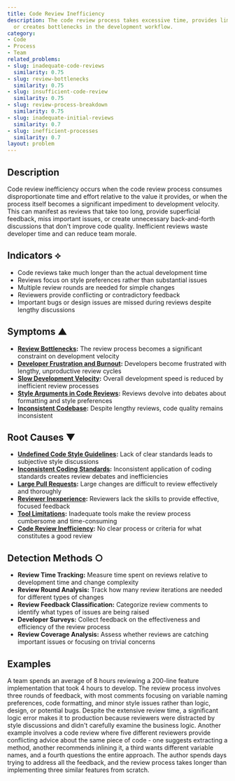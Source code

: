 ```yaml
---
title: Code Review Inefficiency
description: The code review process takes excessive time, provides limited value,
  or creates bottlenecks in the development workflow.
category:
- Code
- Process
- Team
related_problems:
- slug: inadequate-code-reviews
  similarity: 0.75
- slug: review-bottlenecks
  similarity: 0.75
- slug: insufficient-code-review
  similarity: 0.75
- slug: review-process-breakdown
  similarity: 0.75
- slug: inadequate-initial-reviews
  similarity: 0.7
- slug: inefficient-processes
  similarity: 0.7
layout: problem
---
```


## Description

Code review inefficiency occurs when the code review process consumes disproportionate time and effort relative to the value it provides, or when the process itself becomes a significant impediment to development velocity. This can manifest as reviews that take too long, provide superficial feedback, miss important issues, or create unnecessary back-and-forth discussions that don't improve code quality. Inefficient reviews waste developer time and can reduce team morale.

## Indicators ⟡

- Code reviews take much longer than the actual development time
- Reviews focus on style preferences rather than substantial issues
- Multiple review rounds are needed for simple changes
- Reviewers provide conflicting or contradictory feedback
- Important bugs or design issues are missed during reviews despite lengthy discussions

## Symptoms ▲

- **[Review Bottlenecks](review-bottlenecks.md):** The review process becomes a significant constraint on development velocity
- **[Developer Frustration and Burnout](developer-frustration-and-burnout.md):** Developers become frustrated with lengthy, unproductive review cycles
- **[Slow Development Velocity](slow-development-velocity.md):** Overall development speed is reduced by inefficient review processes
- **[Style Arguments in Code Reviews](style-arguments-in-code-reviews.md):** Reviews devolve into debates about formatting and style preferences
- **[Inconsistent Codebase](inconsistent-codebase.md):** Despite lengthy reviews, code quality remains inconsistent

## Root Causes ▼

- **[Undefined Code Style Guidelines](undefined-code-style-guidelines.md):** Lack of clear standards leads to subjective style discussions
- **[Inconsistent Coding Standards](inconsistent-coding-standards.md):** Inconsistent application of coding standards creates review debates and inefficiencies
- **[Large Pull Requests](large-pull-requests.md):** Large changes are difficult to review effectively and thoroughly
- **[Reviewer Inexperience](reviewer-inexperience.md):** Reviewers lack the skills to provide effective, focused feedback
- **[Tool Limitations](tool-limitations.md):** Inadequate tools make the review process cumbersome and time-consuming
- **[Code Review Inefficiency](code-review-inefficiency.md):** No clear process or criteria for what constitutes a good review

## Detection Methods ○

- **Review Time Tracking:** Measure time spent on reviews relative to development time and change complexity
- **Review Round Analysis:** Track how many review iterations are needed for different types of changes
- **Review Feedback Classification:** Categorize review comments to identify what types of issues are being raised
- **Developer Surveys:** Collect feedback on the effectiveness and efficiency of the review process
- **Review Coverage Analysis:** Assess whether reviews are catching important issues or focusing on trivial concerns

## Examples

A team spends an average of 8 hours reviewing a 200-line feature implementation that took 4 hours to develop. The review process involves three rounds of feedback, with most comments focusing on variable naming preferences, code formatting, and minor style issues rather than logic, design, or potential bugs. Despite the extensive review time, a significant logic error makes it to production because reviewers were distracted by style discussions and didn't carefully examine the business logic. Another example involves a code review where five different reviewers provide conflicting advice about the same piece of code - one suggests extracting a method, another recommends inlining it, a third wants different variable names, and a fourth questions the entire approach. The author spends days trying to address all the feedback, and the review process takes longer than implementing three similar features from scratch.